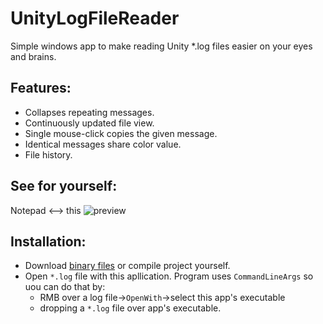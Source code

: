 # UnityLogFileReader
Simple windows app to make reading Unity *.log files easier on your eyes and brains.

## Features:
- Collapses repeating messages.
- Continuously updated file view.
- Single mouse-click copies the given message.
- Identical messages share color value.
- File history.

## See for yourself:

Notepad <--> this
 ![preview](https://i.imgur.com/v9tCo9N.jpg)

## Installation:
- Download [binary files](https://github.com/andrew-raphael-lukasik/UnityLogFileReader/releases) or compile project yourself.
- Open `*.log` file with this apllication. Program uses `CommandLineArgs` so uou can do that by:
  -  RMB over a log file->`OpenWith`->select this app's executable
  -  dropping a `*.log` file over app's executable.
